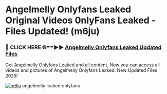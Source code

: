 # Angelmelly Onlyfans Leaked Original Videos 0nlyFans Leaked - Files Updated! (m6ju)

<h3>🔴 CLICK HERE 🌐==►► <a href="https://tinyurl.com/2wckxsce" rel="nofollow">Angelmelly Onlyfans Leaked Updated Files</a></h3>

Get Angelmelly Onlyfans Leaked and all content. Now you can access all videos and pictures of Angelmelly Onlyfans Leaked. New Updated Files 2025!

[![m6ju](https://i.imgur.com/AFduVYN.gif)](https://tinyurl.com/2wckxsce)
angelmelly leaked onlyfans